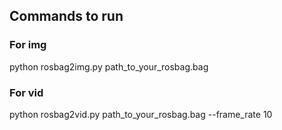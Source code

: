 ## Commands to run
### For img
python rosbag2img.py path_to_your_rosbag.bag
### For vid
python rosbag2vid.py path_to_your_rosbag.bag --frame_rate 10